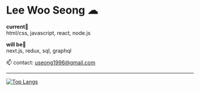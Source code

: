 # Lee Woo Seong ☁

<strong>current🛫</strong>
<br>html/css, javascript, react, node.js

<strong>will be🧳</strong>
<br>next.js, redux, sql, graphql 

📫 contact: useong1996@gmail.com

---

[![Top Langs](https://github-readme-stats.vercel.app/api/top-langs/?username=leewooseong&layout=compact)](https://github.com/leewooseong/github-readme-stats)

<!--
나를 표현할 수 있는 문구 3가지 이상 넣기?
-> 한 가지를 적어도 추상적인 것 말고 수치로 말할 수 있는 것으로 얘기를 하자. 
https://dillinger.io/ : readme.md 파일의 변화를 바로바로 확인할 수 있는 사이트
-->
